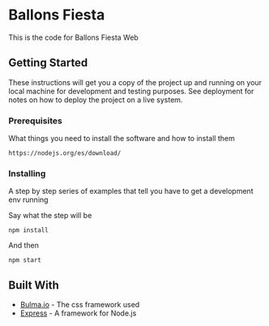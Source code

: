 # Ballons Fiesta

This is the code for Ballons Fiesta Web

## Getting Started

These instructions will get you a copy of the project up and running on your local machine for development and testing purposes. See deployment for notes on how to deploy the project on a live system.

### Prerequisites

What things you need to install the software and how to install them

```
https://nodejs.org/es/download/
```

### Installing

A step by step series of examples that tell you have to get a development env running

Say what the step will be

```
npm install
```

And then

```
npm start
```

## Built With

* [Bulma.io](http://bulma.io/documentation/overview/start/) - The css framework used
* [Express](http://expressjs.com/) - A framework for Node.js


